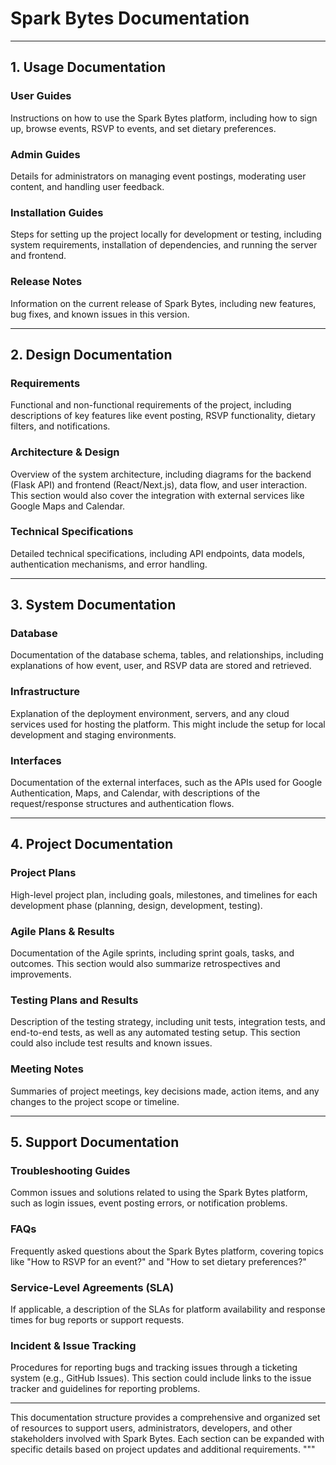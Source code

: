 # Spark Bytes Documentation

---

## 1. Usage Documentation

### User Guides
Instructions on how to use the Spark Bytes platform, including how to sign up, browse events, RSVP to events, and set dietary preferences.

### Admin Guides
Details for administrators on managing event postings, moderating user content, and handling user feedback.

### Installation Guides
Steps for setting up the project locally for development or testing, including system requirements, installation of dependencies, and running the server and frontend.

### Release Notes
Information on the current release of Spark Bytes, including new features, bug fixes, and known issues in this version.

---

## 2. Design Documentation

### Requirements
Functional and non-functional requirements of the project, including descriptions of key features like event posting, RSVP functionality, dietary filters, and notifications.

### Architecture & Design
Overview of the system architecture, including diagrams for the backend (Flask API) and frontend (React/Next.js), data flow, and user interaction. This section would also cover the integration with external services like Google Maps and Calendar.

### Technical Specifications
Detailed technical specifications, including API endpoints, data models, authentication mechanisms, and error handling.

---

## 3. System Documentation

### Database
Documentation of the database schema, tables, and relationships, including explanations of how event, user, and RSVP data are stored and retrieved.

### Infrastructure
Explanation of the deployment environment, servers, and any cloud services used for hosting the platform. This might include the setup for local development and staging environments.

### Interfaces
Documentation of the external interfaces, such as the APIs used for Google Authentication, Maps, and Calendar, with descriptions of the request/response structures and authentication flows.

---

## 4. Project Documentation

### Project Plans
High-level project plan, including goals, milestones, and timelines for each development phase (planning, design, development, testing).

### Agile Plans & Results
Documentation of the Agile sprints, including sprint goals, tasks, and outcomes. This section would also summarize retrospectives and improvements.

### Testing Plans and Results
Description of the testing strategy, including unit tests, integration tests, and end-to-end tests, as well as any automated testing setup. This section could also include test results and known issues.

### Meeting Notes
Summaries of project meetings, key decisions made, action items, and any changes to the project scope or timeline.

---

## 5. Support Documentation

### Troubleshooting Guides
Common issues and solutions related to using the Spark Bytes platform, such as login issues, event posting errors, or notification problems.

### FAQs
Frequently asked questions about the Spark Bytes platform, covering topics like "How to RSVP for an event?" and "How to set dietary preferences?"

### Service-Level Agreements (SLA)
If applicable, a description of the SLAs for platform availability and response times for bug reports or support requests.

### Incident & Issue Tracking
Procedures for reporting bugs and tracking issues through a ticketing system (e.g., GitHub Issues). This section could include links to the issue tracker and guidelines for reporting problems.

---

This documentation structure provides a comprehensive and organized set of resources to support users, administrators, developers, and other stakeholders involved with Spark Bytes. Each section can be expanded with specific details based on project updates and additional requirements.
"""